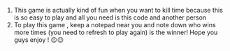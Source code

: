 1) This game is actually kind of fun when you want to kill time because this is so easy to play and all you need is this code and another person 
2) To play this game , keep a notepad near you and note down who wins more times (you need to refresh to play again) is the winner! Hope you guys enjoy ! 😉😉
